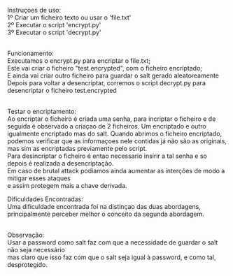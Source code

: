 Instruçoes de uso: <br/>
1º Criar um ficheiro texto ou usar o 'file.txt' <br/>
2º Executar o script 'encrypt.py' <br/>
3º Executar o script 'decrypt.py' <br/> <br/>

Funcionamento: <br/>
Executamos o encrypt.py para encriptar o file.txt; <br/>
Este vai criar o ficheiro "test.encrypted", com o ficheiro encriptado;<br/>
E ainda vai criar outro ficheiro para guardar o salt gerado aleatoreamente<br/>
Depois para voltar a desencriptar, corremos o script decrypt.py para desencriptar o ficheiro test.encrypted <br/> <br/>

Testar o encriptamento: <br/>
Ao encriptar o ficheiro é criada uma senha, para incriptar o ficheiro e de seguida é observado a criaçao de 2 ficheiros.
Um encriptado e outro igualmente encriptado mas do salt.
Quando abrimos o ficheiro encriptado, podemos verificar que as informaçoes nele contidas já não são as originais,  <br/>
mas sim as encriptadas previamente pelo script. <br/>
Para desincriptar o ficheiro é entao necessario insirir a tal senha e so depois é realizada a desencriptação.<br/>
Em caso de brutal attack podiamos ainda aumentar as interções de modo a mitigar esses ataques <br/>
e assim protegem mais a chave derivada.<br/>


Dificuldades Encontradas: <br/>
Uma dificuldade encontrada foi na distinçao das duas abordagens, principalmente perceber melhor o conceito da segunda abordagem.  <br/><br/>

Observação:<br/>
Usar a password como salt faz com que a necessidade de guardar o salt não seja necessário<br/>
mas claro que isso faz com que o salt seja igual à password, e como tal, desprotegido.<br/>
